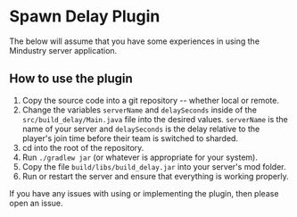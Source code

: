 # Spawn Delay Plugin
The below will assume that you have some experiences in using the Mindustry server application.
## How to use the plugin
1. Copy the source code into a git repository -- whether local or remote.
2. Change the variables `serverName` and `delaySeconds` inside of the `src/build_delay/Main.java` file into the desired
values. `serverName` is the name of your server and `delaySeconds` is the delay relative to the player's join time
before their team is switched to sharded.
3. cd into the root of the repository.
4. Run `./gradlew jar` (or whatever is appropriate for your system).
5. Copy the file `build/libs/build_delay.jar` into your server's mod folder.
6. Run or restart the server and ensure that everything is working properly.

If you have any issues with using or implementing the plugin, then please open an issue. 
